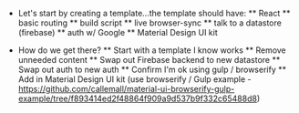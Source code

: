 * Let's start by creating a template...the template should have:
** React
** basic routing
** build script
** live browser-sync
** talk to a datastore (firebase)
** auth w/ Google
** Material Design UI kit

* How do we get there?
** Start with a template I know works
** Remove unneeded content
** Swap out Firebase backend to new datastore
** Swap out auth to new auth
** Confirm I'm ok using gulp / browserify
** Add in Material Design UI kit (use browserify / Gulp example - https://github.com/callemall/material-ui-browserify-gulp-example/tree/f893414ed2f48864f909a9d537b9f332c65488d8)
